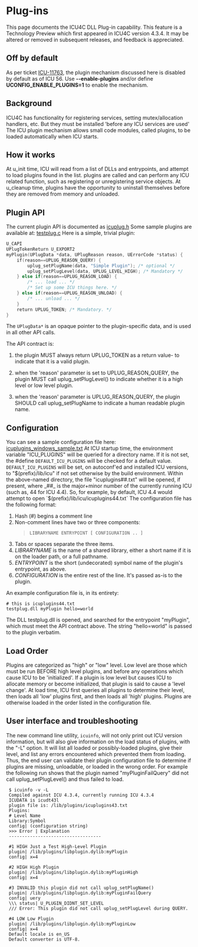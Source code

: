 <!--
© 2020 and later: Unicode, Inc. and others.
License & terms of use: http://www.unicode.org/copyright.html
-->

# Plug-ins

This page documents the ICU4C DLL Plug-in capability.
This feature is a Technology Preview which first appeared in ICU4C version
4.3.4. It may be altered or removed in subsequent releases, and feedback is
appreciated.

## Off by default

As per ticket [ICU-11763](https://unicode-org.atlassian.net/browse/ICU-11763), the plugin
mechanism discussed here is disabled by default as of ICU 56. Use
**--enable-plugins** and/or define **UCONFIG_ENABLE_PLUGINS=1** to enable the
mechanism.

## Background

ICU4C has functionality for registering services, setting
mutex/allocation handlers, etc. But they must be installed 'before any
ICU services are used'
The ICU plugin mechanism allows small code modules, called plugins, to be loaded
automatically when ICU starts.

## How it works

At u_init time, ICU will read from a list of DLLs and entrypoints, and
attempt to load plugins found in the list. plugins are called and can
perform any ICU related function, such as registering or unregistering
service objects. At u_cleanup time, plugins have the opportunity to
uninstall themselves before they are removed from memory and unloaded.

## Plugin API

The current plugin API is documented as
[icuplug.h](https://unicode-org.github.io/icu-docs/apidoc/released/icu4c/icuplug_8h.html)
Some sample plugins are available at:
[testplug.c](../../../icu4c/source/tools/icuinfo/testplug.c)
Here is a simple, trivial plugin:

```c
U_CAPI
UPlugTokenReturn U_EXPORT2
myPlugin(UPlugData *data, UPlugReason reason, UErrorCode *status) {
    if(reason==UPLUG_REASON_QUERY) {
        uplug_setPlugName(data, "Simple Plugin"); /* optional */
        uplug_setPlugLevel(data, UPLUG_LEVEL_HIGH); /* Mandatory */
    } else if(reason==UPLUG_REASON_LOAD) {
        /* ... load ... */
        /* Set up some ICU things here. */
    } else if(reason==UPLUG_REASON_UNLOAD) {
        /* ... unload ... */
    }
    return UPLUG_TOKEN; /* Mandatory. */
}
```

The `UPlugData*` is an opaque pointer to the plugin-specific data,
and is used in all other API calls.

The API contract is:

1. the plugin MUST always return UPLUG_TOKEN as a return value- to
indicate that it is a valid plugin.

2. when the 'reason' parameter is set to UPLUG_REASON_QUERY, the
plugin MUST call uplug_setPlugLevel() to indicate whether it is a high
level or low level plugin.

3. when the 'reason' parameter is UPLUG_REASON_QUERY, the plugin
SHOULD call uplug_setPlugName to indicate a human readable plugin name.

## Configuration

You can see a sample configuration file here:
[icuplugins_windows_sample.txt](../../../icu4c/source/tools/icuinfo/icuplugins_windows_sample.txt)
At ICU startup time, the environment variable "ICU_PLUGINS" will be
queried for a directory name. If it is not set, the #define
`DEFAULT_ICU_PLUGINS` will be checked for a default value.
`DEFAULT_ICU_PLUGINS` will be set, on autoconf'ed and installed ICU
versions, to "$(prefix)/lib/icu" if not set otherwise by the build
environment.
Within the above-named directory, the file "icuplugins##.txt" will be
opened, if present, where _##_ is the major+minor number of the currently
running ICU (such as, 44 for ICU 4.4).
So, for example, by default, ICU 4.4 would attempt to open
`$(prefix)/lib/icu/icuplugins44.txt`
The configuration file has the following format:
1. Hash (#) begins a comment line
2. Non-comment lines have two or three components:
   > `LIBRARYNAME ENTRYPOINT [ CONFIGURATION .. ]`
3. Tabs or spaces separate the three items.
4. _LIBRARYNAME_ is the name of a shared library, either a short name if
it is on the loader path, or a full pathname.
5. _ENTRYPOINT_ is the short (undecorated) symbol name of the plugin's
entrypoint, as above.
6. _CONFIGURATION_ is the entire rest of the line. It's passed as-is to
the plugin.

An example configuration file is, in its entirety:

```
# this is icuplugins44.txt
testplug.dll myPlugin hello=world
```
The DLL testplug.dll is opened, and searched for the entrypoint
"myPlugin", which must meet the API contract above.
The string "hello=world" is passed to the plugin verbatim.

## Load Order

Plugins are categorized as "high" or "low" level. Low level are those
which must be run BEFORE high level plugins, and before any operations
which cause ICU to be 'initialized'. If a plugin is low level but
causes ICU to allocate memory or become initialized, that plugin is said
to cause a 'level change'.
At load time, ICU first queries all plugins to determine their level,
then loads all 'low' plugins first, and then loads all 'high' plugins.
Plugins are otherwise loaded in the order listed in the configuration file.

## User interface and troubleshooting

The new command line utility, `icuinfo`, will not only print out ICU
version information, but will also give information on the load status
of plugins, with the "-L" option. It will list all loaded or
possibly-loaded plugins, give their level, and list any errors
encountered which prevented them from loading. Thus, the end user can
validate their plugin configuration file to determine if plugins are
missing, unloadable, or loaded in the wrong order.
For example the following run shows that the plugin named
"myPluginFailQuery" did not call uplug_setPlugLevel() and thus failed to
load.

     $ icuinfo -v -L
     Compiled against ICU 4.3.4, currently running ICU 4.3.4
     ICUDATA is icudt43l
     plugin file is: /lib/plugins/icuplugins43.txt
     Plugins:
     # Level Name
     Library:Symbol 
     config| (configuration string)
     >>> Error | Explanation
     -----------------------------------
     
     #1 HIGH Just a Test High-Level Plugin
     plugin| /lib/plugins/libplugin.dylib:myPlugin 
     config| x=4
     
     #2 HIGH High Plugin
     plugin| /lib/plugins/libplugin.dylib:myPluginHigh
     config| x=4
     
     #3 INVALID this plugin did not call uplug_setPlugName()
     plugin| /lib/plugins/libplugin.dylib:myPluginFailQuery
     config| uery
     \\\ status| U_PLUGIN_DIDNT_SET_LEVEL
     /// Error: This plugin did not call uplug_setPlugLevel during QUERY.
     
     #4 LOW Low Plugin
     plugin| /lib/plugins/libplugin.dylib:myPluginLow
     config| x=4
     Default locale is en_US
     Default converter is UTF-8.
